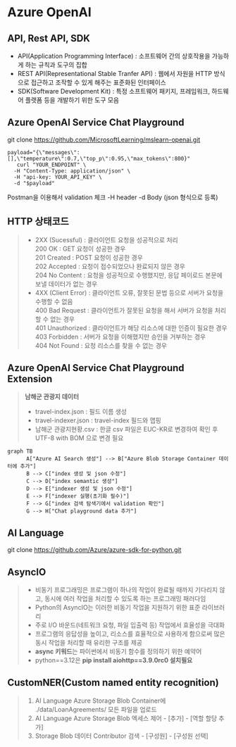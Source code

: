 # Azure OpenAI

## API, Rest API, SDK
- API(Application Programming Interface) : 소프트웨어 간의 상호작용을 가능하게 하는 규칙과 도구의 집합  
- REST API(Representational Stable Tranfer API) : 웹에서 자원을 HTTP 방식으로 접근하고 조작할 수 있게 해주는 표준화된 인터페이스  
- SDK(Software Development Kit) : 특정 소프트웨어 패키지, 프레임워크, 하드웨어 플랫폼 등을 개발하기 위한 도구 모음  

## Azure OpenAI Service Chat Playground
git clone https://github.com/MicrosoftLearning/mslearn-openai.git  

```curl
payload="{\"messages\":[],\"temperature\":0.7,\"top_p\":0.95,\"max_tokens\":800}"
   curl "YOUR_ENDPOINT" \
  -H "Content-Type: application/json" \
  -H "api-key: YOUR_API_KEY" \
  -d "$payload"
  ```
  Postman을 이용해서 validation 체크
  -H header 
  -d Body (json 형식으로 등록)

## HTTP 상태코드   
> - 2XX (Sucessful) : 클라이언트 요청을 성공적으로 처리  
      200 OK : GET 요청이 성공한 경우  
      201 Created : POST 요청이 성공한 경우  
      202 Accepted : 요청이 접수되었으나 완료되지 않은 경우  
      204 No Content : 요청을 성공적으로 수행했지만, 응답 페이로드 본문에 보낼 데이터가 없는 경우  
> - 4XX (Client Error) : 클라이언트 오류, 잘못된 문법 등으로 서버가 요청을 수행할 수 없음  
      400 Bad Request : 클라이언트가 잘못된 요청을 해서 서버가 요청을 처리할 수 없는 경우  
      401 Unauthorized : 클라이언트가 해당 리소스에 대한 인증이 필요한 경우  
      403 Forbidden : 서버가 요청을 이해했지만 승인을 거부하는 경우  
      404 Not Found : 요청 리소스를 찾을 수 없는 경우  

## Azure OpenAI Service Chat Playground Extension
> **남해군 관광지 데이터**
> - travel-index.json : 필드 이름 생성
> - travel-indexer.json : travel-index 필드와 맵핑
> - 남해군 관광지현황.csv : 한글 csv 파일은 EUC-KR로 변경하여 확인 후 UTF-8 with BOM 으로 변경 필요
```mermaid
graph TB
      A["Azure AI Search 생성"] --> B["Azure Blob Storage Container 데이터에 추가"]
      B --> C["index 생성 및 json 수정"]
      C --> D["index semantic 생성"]
      D --> E["indexer 생성 및 json 수정"]
      E --> F["indexer 실행(초기화 필수)"]
      F --> G["index 검색 탐색기에서 validation 확인"]
      G --> H["Chat playground data 추가"]
```

## AI Language  
git clone https://github.com/Azure/azure-sdk-for-python.git  

## AsyncIO  
> - 비동기 프로그래밍은 프로그램이 하나의 작업이 완료될 때까지 기다리지 않고, 동시에 여러 작업을 처리할 수 있도록 하는 프로그래밍 패러다임  
> - Python의 AsyncIO는 이러한 비동기 작업을 지원하기 위한 표준 라이브러리  
> - 주로 I/O 바운드(네트워크 요청, 파일 입출력 등) 작업에서 효율성을 극대화  
> - 프로그램의 응답성을 높이고, 리소스를 효율적으로 사용하게 함으로써 많은 동시 작업을 처리할 때 유리한 구조를 제공  
> - **async 키워드**는 파이썬에서 비동기 함수를 정의하기 위한 예약어  
> - python==3.12은 **pip install aiohttp==3.9.0rc0 설치필요**  

## CustomNER(Custom named entity recognition)
> 1. AI Language Azure Storage Blob Container에 ./data/LoanAgreements/ 모든 파일을 업로드  
> 2. AI Language Azure Storage Blob 엑세스 제어 - [추가] - [역할 할당 추가]  
> 3. Storage Blob 데이터 Contributor 검색 - [구성원] - [구성원 선택]  